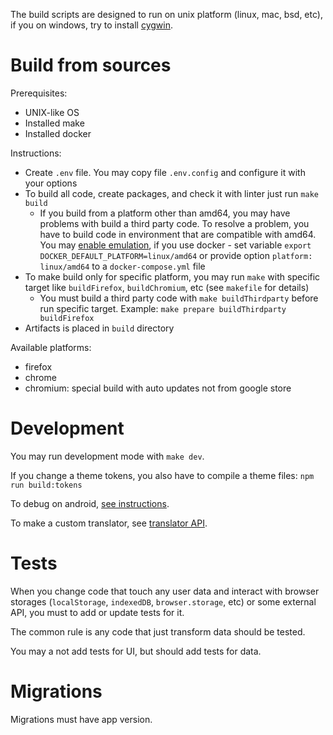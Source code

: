 The build scripts are designed to run on unix platform (linux, mac, bsd, etc), if you on windows, try to install [cygwin](https://www.cygwin.com/).

# Build from sources

Prerequisites:
- UNIX-like OS
- Installed make
- Installed docker

Instructions:
- Create `.env` file. You may copy file `.env.config` and configure it with your options
- To build all code, create packages, and check it with linter just run `make build`
	- If you build from a platform other than amd64, you may have problems with build a third party code. To resolve a problem, you have to build code in environment that are compatible with amd64. You may [enable emulation](https://stackoverflow.com/questions/65612411/forcing-docker-to-use-linux-amd64-platform-by-default-on-macos), if you use docker - set variable `export DOCKER_DEFAULT_PLATFORM=linux/amd64` or provide option `platform: linux/amd64` to a `docker-compose.yml` file
- To make build only for specific platform, you may run `make` with specific target like `buildFirefox`, `buildChromium`, etc (see `makefile` for details)
	- You must build a third party code with `make buildThirdparty` before run specific target. Example: `make prepare buildThirdparty buildFirefox`
- Artifacts is placed in `build` directory

Available platforms:
- firefox
- chrome
- chromium: special build with auto updates not from google store

# Development

You may run development mode with `make dev`.

If you change a theme tokens, you also have to compile a theme files: `npm run build:tokens`

To debug on android, [see instructions](./AndroidDebug.md).

To make a custom translator, see [translator API](./CustomTranslator.md).

# Tests

When you change code that touch any user data and interact with browser storages (`localStorage`, `indexedDB`, `browser.storage`, etc) or some external API, you must to add or update tests for it.

The common rule is any code that just transform data should be tested.

You may a not add tests for UI, but should add tests for data.

# Migrations

Migrations must have app version.
